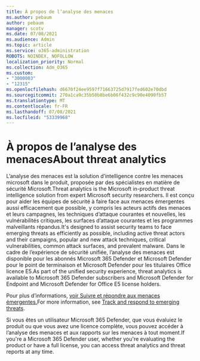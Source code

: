```yaml
---
title: À propos de l’analyse des menaces
ms.author: pebaum
author: pebaum
manager: scotv
ms.date: 07/08/2021
ms.audience: Admin
ms.topic: article
ms.service: o365-administration
ROBOTS: NOINDEX, NOFOLLOW
localization_priority: Normal
ms.collection: Adm_O365
ms.custom:
- "3000003"
- "12315"
ms.openlocfilehash: d6670f24ee9597f71663725d7917fed602e70dbd
ms.sourcegitcommit: 270a1ca9c35b50b8be6b06f432c9c90e4090fb57
ms.translationtype: MT
ms.contentlocale: fr-FR
ms.lasthandoff: 07/08/2021
ms.locfileid: "53339968"
---
```

# <a name="about-threat-analytics"></a><span data-ttu-id="4258a-102">À propos de l’analyse des menaces</span><span class="sxs-lookup"><span data-stu-id="4258a-102">About threat analytics</span></span>

<span data-ttu-id="4258a-103">L’analyse des menaces est la solution d’intelligence contre les menaces microsoft dans le produit, proposée par des spécialistes en matière de sécurité Microsoft.</span><span class="sxs-lookup"><span data-stu-id="4258a-103">Threat analytics is the Microsoft in-product threat intelligence solution from expert Microsoft security researchers.</span></span> <span data-ttu-id="4258a-104">Il est conçu pour aider les équipes de sécurité à faire face aux menaces émergentes aussi efficacement que possible, y compris les acteurs actifs des menaces et leurs campagnes, les techniques d’attaque courantes et nouvelles, les vulnérabilités critiques, les surfaces d’attaque courantes et les programmes malveillants répandus.</span><span class="sxs-lookup"><span data-stu-id="4258a-104">It's designed to assist security teams to face emerging threats as efficiently as possible, including active threat actors and their campaigns, popular and new attack techniques, critical vulnerabilities, common attack surfaces, and prevalent malware.</span></span> <span data-ttu-id="4258a-105">Dans le cadre de l’expérience de sécurité unifiée, l’analyse des menaces est disponible pour les abonnés Microsoft 365 Defender et Microsoft Defender pour le point de terminaison et Microsoft Defender pour les titulaires Office licence E5.</span><span class="sxs-lookup"><span data-stu-id="4258a-105">As part of the unified security experience, threat analytics is available to Microsoft 365 Defender subscribers and Microsoft Defender for Endpoint and Microsoft Defender for Office E5 license holders.</span></span> 

<span data-ttu-id="4258a-106">Pour plus d’informations, [voir Suivre et répondre aux menaces émergentes.](/microsoft-365/security/defender/threat-analytics)</span><span class="sxs-lookup"><span data-stu-id="4258a-106">For more information, see [Track and respond to emerging threats](/microsoft-365/security/defender/threat-analytics).</span></span>

<span data-ttu-id="4258a-107">Si vous êtes un utilisateur Microsoft 365 Defender, que vous évaluiez le produit ou que vous avez une licence complète, vous pouvez accéder à l’analyse des menaces et aux rapports sur les menaces à tout moment.</span><span class="sxs-lookup"><span data-stu-id="4258a-107">If you're a Microsoft 365 Defender user, whether you're evaluating the product or have a full license, you can access threat analytics and threat reports at any time.</span></span> 